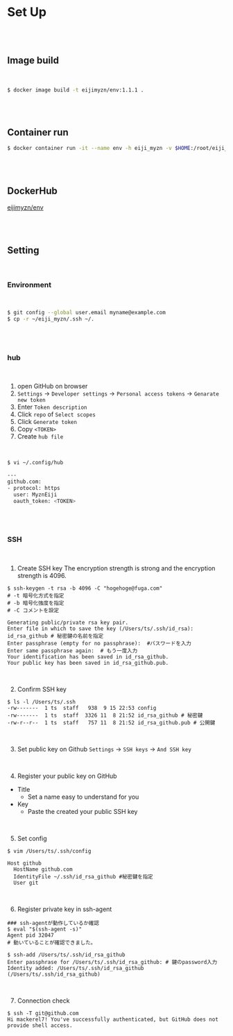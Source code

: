 # Set Up

<br />

<br />

## Image build

<br />

```bash
$ docker image build -t eijimyzn/env:1.1.1 .
```

<br />

<br />

## Container run

```bash
$ docker container run -it --name env -h eiji_myzn -v $HOME:/root/eiji_myzn  eijimyzn/env:1.1.1 /bin/ash
```

<br /><br />

## DockerHub

[eijimyzn/env](https://cloud.docker.com/repository/docker/eijimyzn/env/general)

<br /><br />



## Setting

<br />

### Environment

<br />

```bash
$ git config --global user.email myname@example.com
$ cp -r ~/eiji_myzn/.ssh ~/.
```

<br /><br />

### hub

<br />

1. open GitHub on browser
2. `Settings` → `Developer settings` → `Personal access tokens` → `Genarate new token`
3. Enter `Token description`
4. Click `repo` of `Select scopes`
5. Click `Generate token`
6. Copy `<TOKEN>`
7. Create `hub file`

<br />

```bash
$ vi ~/.config/hub
```
```bash
---
github.com:
- protocol: https
  user: MyznEiji
  oauth_token: <TOKEN>
```

<br /><br />

### SSH

<br />

1. Create SSH key
The encryption strength is strong and the encryption strength is 4096.
```
$ ssh-keygen -t rsa -b 4096 -C "hogehoge@fuga.com"
# -t 暗号化方式を指定
# -b 暗号化強度を指定
# -C コメントを設定 

Generating public/private rsa key pair.
Enter file in which to save the key (/Users/ts/.ssh/id_rsa): id_rsa_github # 秘密鍵の名前を指定
Enter passphrase (empty for no passphrase):  #パスワードを入力
Enter same passphrase again:  # もう一度入力
Your identification has been saved in id_rsa_github.
Your public key has been saved in id_rsa_github.pub.
```

<br />

2. Confirm SSH key

```
$ ls -l /Users/ts/.ssh
-rw-------  1 ts  staff   938  9 15 22:53 config
-rw-------  1 ts  staff  3326 11  8 21:52 id_rsa_github # 秘密鍵
-rw-r--r--  1 ts  staff   757 11  8 21:52 id_rsa_github.pub # 公開鍵
```

<br />

3. Set public key on Github
   `Settings` → `SSH keys` → `And SSH key`

<br />

4. Register your public key on GitHub

- Title
  - Set a name easy to understand for you 
- Key
  - Paste the created your public SSH key

<br />

5. Set config
```
$ vim /Users/ts/.ssh/config
```

```
Host github
  HostName github.com
  IdentityFile ~/.ssh/id_rsa_github #秘密鍵を指定
  User git
```

<br />



6. Register private key in ssh-agent

```
### ssh-agentが動作しているか確認
$ eval "$(ssh-agent -s)"
Agent pid 32047
# 動いていることが確認できました。

$ ssh-add /Users/ts/.ssh/id_rsa_github
Enter passphrase for /Users/ts/.ssh/id_rsa_github: # 鍵のpassword入力
Identity added: /Users/ts/.ssh/id_rsa_github (/Users/ts/.ssh/id_rsa_github)
```

<br />

7. Connection check

```
$ ssh -T git@github.com
Hi mackerel7! You've successfully authenticated, but GitHub does not provide shell access.
```
